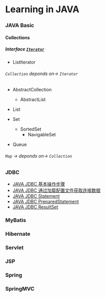 # Learning in JAVA

### JAVA Basic

#### Collections

##### Interface [`Iterator`](./basic/src/main/java/com/zhonghuasheng/sourcecode/java/util/Iterator.md)
* ListIterator

###### `Collection` deponds on-> `Iterator`

* AbstractCollection
    * AbstractList
* List

* Set
    * SortedSet
        * NavigableSet
* Queue


###### `Map` -> deponds on-> `Collection`

### JDBC
   * [JAVA JDBC 基本操作步骤](./jdbc/src/main/java/com/zhonghuasheng/jdbc/learn01/BasicSteps.java)
   * [JAVA JDBC 通过加载配置文件获取连接数据](./jdbc/src/main/java/com/zhonghuasheng/jdbc/learn03/GetProperties.java)
   * [JAVA JDBC Statement](./jdbc/src/main/java/com/zhonghuasheng/jdbc/learn02/StatementsDemo.java)
   * [JAVA JDBC PreparedStatement](./jdbc/src/main/java/com/zhonghuasheng/jdbc/learn04/PreparedStatementDemo.java)
   * [JAVA JDBC ResultSet](./jdbc/src/main/java/com/zhonghuasheng/jdbc/learn02/StatementsDemo.java)

### MyBatis

### Hibernate

### Servlet

### JSP

### Spring

### SpringMVC
